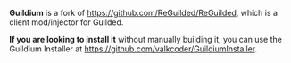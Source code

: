 **Guildium** is a fork of https://github.com/ReGuilded/ReGuilded, which is a client mod/injector for Guilded.

**If you are looking to install it** without manually building it, you can use the Guildium Installer at https://github.com/valkcoder/GuildiumInstaller.
